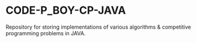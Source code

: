 # CODE-P_BOY-CP-JAVA
Repository for storing implementations of various algorithms &amp; competitive programming problems in JAVA.
